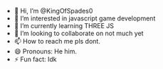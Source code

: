 - 👋 Hi, I’m @KingOfSpades0
- 👀 I’m interested in javascript game development
- 🌱 I’m currently learning THREE JS
- 💞️ I’m looking to collaborate on not much yet
- 📫 How to reach me pls dont.
- 😄 Pronouns: He him. 
- ⚡ Fun fact: Idk

<!---
KingOfSpades0/KingOfSpades0 is a ✨ special ✨ repository because its `README.md` (this file) appears on your GitHub profile.
You can click the Preview link to take a look at your changes.
--->
